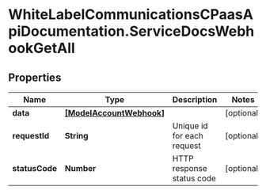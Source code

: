 # WhiteLabelCommunicationsCPaasApiDocumentation.ServiceDocsWebhookGetAll

## Properties

Name | Type | Description | Notes
------------ | ------------- | ------------- | -------------
**data** | [**[ModelAccountWebhook]**](ModelAccountWebhook.md) |  | [optional] 
**requestId** | **String** | Unique id for each request | [optional] 
**statusCode** | **Number** | HTTP response status code | [optional] 


